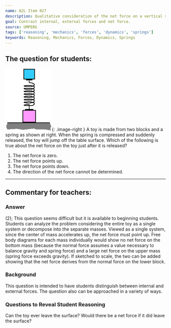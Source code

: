 ```yaml
---
name: A2L Item 027
description: Qualitative consideration of the net force on a vertical spring toy.
goal: Contrast internal, external forces and net force.
source: UMPERG
tags: ['reasoning', 'mechanics', 'forces', 'dynamics', 'springs']
keywords: Reasoning, Mechanics, Forces, Dynamics, Springs
---
```


## The question for students:

![Item027_fig1.gif](../images/Item027_fig1.gif){: .image-right }  A toy
is made from two blocks and a spring as shown at right.  When the spring
is compressed and suddenly released, the toy will jump off the table
surface.  Which of the following is true about the net force on the toy
just after it is released?

1. The net force is zero.
2. The net force points up.
3. The net force points down.
4. The direction of the net force cannot be determined.


<hr/>

## Commentary for teachers:

### Answer

(2); This question seems difficult but it is available
to beginning students.  Students can analyze the problem considering the
entire toy as a single system or decompose into the separate masses. 
Viewed as a single system, since the center of mass accelerates up, the
net force must point up.  Free body diagrams for each mass individually
would show no net force on the bottom mass (because the normal force
assumes a value necessary to balance gravity and spring force) and a
large net force on the upper mass (spring force exceeds gravity).  If
sketched to scale, the two can be added showing that the net force
derives from the normal force on the lower block.

### Background

This question is intended to have students distinguish between internal
and external forces.  The question also can be approached in a variety
of ways.

### Questions to Reveal Student Reasoning

Can the toy ever leave the surface?  Would there be a net force if it
did leave the surface? 

